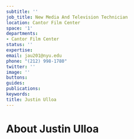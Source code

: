 ```yaml
---
subtitle: ''
job_title: New Media And Television Technician
location: Cantor Film Center
space: '1'
departments:
- Cantor Film Center
status: ''
expertise: 
email: jau201@nyu.edu
phone: "(212) 998-1780"
twitter: ''
image: ''
buttons: 
guides: 
publications: 
keywords: 
title: Justin Ulloa
---
```


# About Justin Ulloa